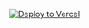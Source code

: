 
 <div align="center">



[![Deploy to Vercel](https://vercel.com/button)](https://vercel.com/import/project?template=https://github.com/hoanGtHaiVip/hthaimyname)
</div>
<p align="center">
</p>
